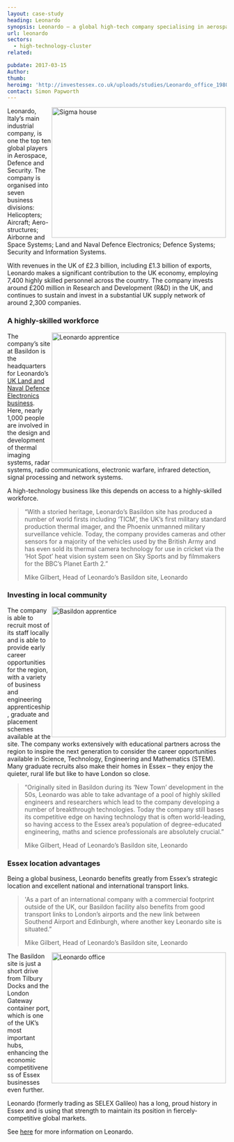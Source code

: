 ```yaml
---
layout: case-study
heading: Leonardo
synopsis: Leonardo – a global high-tech company specialising in aerospace, defence and security
url: leonardo
sectors:
  - high-technology-cluster
related:

pubdate: 2017-03-15
Author: 
thumb: 
heroimg: 'http://investessex.co.uk/uploads/studies/Leonardo_office_1980.jpg'
contact: Simon Papworth
---
```

 <p><img alt='Sigma house' src='http://www.investessex.co.uk/uploads/about/Sigma_House_1_400.jpg' style='width: 400px; height: 299px; margin-left: 2px; margin-right: 2px; float: right;'/>Leonardo, Italy’s main industrial company, is one the top ten global players in Aerospace, Defence and Security. The company is organised into seven business divisions: Helicopters; Aircraft; Aero-structures; Airborne and Space Systems; Land and Naval Defence Electronics; Defence Systems; Security and Information Systems.</p><p>With revenues in the UK of £2.3 billion, including £1.3 billion of exports, Leonardo makes a significant contribution to the UK economy, employing 7,400 highly skilled personnel across the country. The company invests around £200 million in Research and Development (R&amp;D) in the UK, and continues to sustain and invest in a substantial UK supply network of around 2,300 companies.</p><h3>A highly-skilled workforce</h3><p><img alt='Leonardo apprentice' src='http://www.investessex.co.uk/uploads/about/apprentice_MCC034_400.jpg' style='width: 400px; height: 299px; margin-left: 2px; margin-right: 2px; float: right;'/>The company’s site at Basildon is the headquarters for Leonardo’s <a href='http://www.uk.leonardocompany.com/uk-activities/land-and-naval' target='_blank'>UK Land and Naval Defence Electronics business</a>. Here, nearly 1,000 people are involved in the design and development of thermal imaging systems, radar systems, radio communications, electronic warfare, infrared detection, signal processing and network systems.</p><p>A high-technology business like this depends on access to a highly-skilled workforce.</p><blockquote><p>“With a storied heritage, Leonardo’s Basildon site has produced a number of world firsts including ‘TICM’, the UK’s first military standard production thermal imager, and the Phoenix unmanned military surveillance vehicle. Today, the company provides cameras and other sensors for a majority of the vehicles used by the British Army and has even sold its thermal camera technology for use in cricket via the ‘Hot Spot’ heat vision system seen on Sky Sports and by filmmakers for the BBC’s Planet Earth 2.”</p><p>Mike Gilbert, Head of Leonardo’s Basildon site, Leonardo</p></blockquote><h3>Investing in local community</h3><p><img alt='Basildon apprentice' src='http://www.investessex.co.uk/uploads/about/Abigail_Sampson_Basildon_Apprentice_400.jpg' style='width: 400px; height: 299px; margin-left: 2px; margin-right: 2px; float: right;'/>The company is able to recruit most of its staff locally and is able to provide early career opportunities for the region, with a variety of business and engineering apprenticeship, graduate and placement schemes available at the site. The company works extensively with educational partners across the region to inspire the next generation to consider the career opportunities available in Science, Technology, Engineering and Mathematics (STEM). Many graduate recruits also make their homes in Essex – they enjoy the quieter, rural life but like to have London so close.</p><blockquote><p>“Originally sited in Basildon during its ‘New Town’ development in the 50s, Leonardo was able to take advantage of a pool of highly skilled engineers and researchers which lead to the company developing a number of breakthrough technologies. Today the company still bases its competitive edge on having technology that is often world-leading, so having access to the Essex area’s population of degree-educated engineering, maths and science professionals are absolutely crucial.”</p><p>Mike Gilbert, Head of Leonardo’s Basildon site, Leonardo</p></blockquote><h3>Essex location advantages</h3><p>Being a global business, Leonardo benefits greatly from Essex’s strategic location and excellent national and international transport links.</p><blockquote><p>'As a part of an international company with a commercial footprint outside of the UK, our Basildon facility also benefits from good transport links to London’s airports and the new link between Southend Airport and Edinburgh, where another key Leonardo site is situated.”</p><p>Mike Gilbert, Head of Leonardo’s Basildon site, Leonardo</p></blockquote><p><img alt='Leonardo office' src='http://www.investessex.co.uk/uploads/about/P1010918_400.jpg' style='width: 400px; height: 300px; margin-left: 2px; margin-right: 2px; float: right;'/>The Basildon site is just a short drive from Tilbury Docks and the London Gateway container port, which is one of the UK’s most important hubs, enhancing the economic competitiveness of Essex businesses even further.</p><p>Leonardo (formerly trading as SELEX Galileo) has a long, proud history in Essex and is using that strength to maintain its position in fiercely-competitive global markets.</p><p>See <a href='http://www.uk.leonardocompany.com/' target='_blank'>here</a> for more information on Leonardo.</p> 